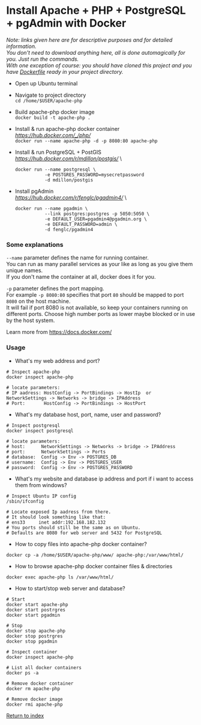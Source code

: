 # Install Apache + PHP + PostgreSQL + pgAdmin with Docker

_Note: links given here are for descriptive purposes and for detailed information. \
You don't need to download anything here, all is done automagically for you. Just run the commands. \
With one exception of course: you should have cloned this project and you have [Dockerfile](../Dockerfile) ready in your project directory._

* Open up Ubuntu terminal

* Navigate to project directory \
  `cd /home/$USER/apache-php`

* Build apache-php docker image \
  `docker build -t apache-php .`

* Install & run apache-php docker container \
  _https://hub.docker.com/_/php/_ \
  `docker run --name apache-php -d -p 8080:80 apache-php`

* Install & run PostgreSQL + PostGIS \
  _https://hub.docker.com/r/mdillon/postgis/_ \
  ```
  docker run --name postgresql \
             -e POSTGRES_PASSWORD=mysecretpassword
             -d mdillon/postgis
  ```

* Install pgAdmin \
  _https://hub.docker.com/r/fenglc/pgadmin4/_ \
  ```
  docker run --name pgadmin \
             --link postgres:postgres -p 5050:5050 \
             -e DEFAULT_USER=pgadmin4@pgadmin.org \
             -e DEFAULT_PASSWORD=admin \
             -d fenglc/pgadmin4
  ```

### Some explanations

`--name` parameter defines the name for running container. \
You can run as many parallel services as your like as long as you give them unique names. \
If you don't name the container at all, docker does it for you.

`-p` parameter defines the port mapping. \
For example `-p 8080:80` specifies that port `80` should be mapped to port `8080` on the host machine. \
It will fail if port 8080 is not available, so keep your containers running on different ports.
Choose high number ports as lower maybe blocked or in use by the host system.

Learn more from https://docs.docker.com/

### Usage

* What's my web address and port?
```
# Inspect apache-php
docker inspect apache-php

# locate parameters:
# IP aadress: HostConfig -> PortBindings -> HostIp  or  NetworkSettings -> Networks -> bridge -> IPAddress
# Port:       HostConfig -> PortBindings -> HostPort
```

* What's my database host, port, name, user and password?
```
# Inspect postgresql
docker inspect postgresql

# locate parameters:
# host:      NetworkSettings -> Networks -> bridge -> IPAddress
# port:      NetworkSettings -> Ports
# database:  Config -> Env -> POSTGRES_DB
# username:  Config -> Env -> POSTGRES_USER
# password:  Config -> Env -> POSTGRES_PASSWORD
```

* What's my website and database ip address and port if i want to access them from windows?
```
# Inspect Ubuntu IP config
/sbin/ifconfig

# Locate exposed Ip aadress from there.
# It should look something like that:
# ens33     inet addr:192.168.182.132
# You ports should still be the same as on Ubuntu.
# Defaults are 8080 for web server and 5432 for PostgreSQL
```

* How to copy files into apache-php docker container?
```
docker cp -a /home/$USER/apache-php/www/ apache-php:/var/www/html/
```

* How to browse apache-php docker container files & directories
```
docker exec apache-php ls /var/www/html/
```

* How to start/stop web server and database?
```
# Start
docker start apache-php
docker start postrgres
docker start pgadmin

# Stop
docker stop apache-php
docker stop postrgres
docker stop pgadmin

# Inspect container
docker inspect apache-php

# List all docker containers
docker ps -a

# Remove docker container
docker rm apache-php

# Remove docker image
docker rmi apache-php
```

[Return to index](01.Index.md)

